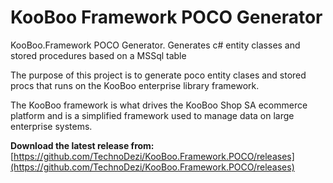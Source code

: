 # KooBoo Framework POCO Generator
KooBoo.Framework POCO Generator. Generates c# entity classes and stored procedures based on a MSSql table

The purpose of this project is to generate poco entity clases and stored procs that runs on the KooBoo enterprise library framework.

The KooBoo framework is what drives the KooBoo Shop SA ecommerce platform and is a simplified framework used to manage data on large enterprise systems.

**Download the latest release from:**
[https://github.com/TechnoDezi/KooBoo.Framework.POCO/releases](https://github.com/TechnoDezi/KooBoo.Framework.POCO/releases)